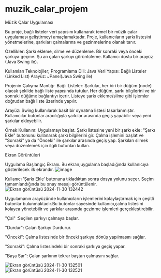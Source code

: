 # muzik_calar_projem
Müzik Çalar Uygulaması

Bu proje, bağlı listeler veri yapısını kullanarak temel bir müzik çalar uygulaması geliştirmeyi amaçlamaktadır. Proje, kullanıcıların şarkı listesini yönetmelerine, şarkıları çalmalarına ve gezinmelerine olanak tanır.


Özellikler:
Şarkı ekleme, silme ve düzenleme.
Bir sonraki veya önceki şarkıya geçme.
Şu an çalan şarkıyı görüntüleme.
Kullanıcı dostu bir arayüz (Java Swing ile).


Kullanılan Teknolojiler;
Programlama Dili: Java
Veri Yapısı: Bağlı Listeler (Linked List)
Arayüz: JPanel(Java Swing ile)


Projenin Çalışma Mantığı:
Bağlı Listeler: Şarkılar, her biri bir düğüm (node) olacak şekilde bağlı liste yapısında tutulur.
Her düğüm, şarkı bilgilerini ve bir sonraki düğüme bağlantıyı içerir.
Listeye şarkı ekleme/silme gibi işlemler doğrudan bağlı liste üzerinde yapılır.


Arayüz: Swing kullanılarak basit bir oynatma listesi tasarlanmıştır. Kullanıcılar butonlar aracılığıyla şarkılar arasında geçiş yapabilir veya yeni şarkılar ekleyebilir.


Örnek Kullanım: 
Uygulamayı başlat.
Şarkı listesine yeni bir şarkı ekle: "Şarkı Ekle" butonunu kullanarak şarkı bilgilerini gir.
Çalma işlemini başlat ve "Sonraki" ya da "Önceki" ile şarkılar arasında geçiş yap.
Şarkıları silmek veya düzenlemek için ilgili butonları kullan.


Ekran Görüntüleri


Uygulama Başlangıç Ekranı. Bu ekran,uygulama başladığında kullanıcıya gösterilecek ilk ekrandır.
![image](https://github.com/user-attachments/assets/0f8a2bbd-2148-4603-ba8d-4ecf1f57cb55)

Kullanıcı 'Şarkı Ekle' butonuna tıkladıktan sonra dosya yolunu seçer. Seçim tamamlandığında bu onay mesajı görüntülenir.
![Ekran görüntüsü 2024-11-30 132442](https://github.com/user-attachments/assets/7fef4973-d20a-4ba9-ab41-2f2b849f9783)

Uygulamanın arayüzünde kullanıcıların işlemlerini kolaylaştırmak için çeşitli butonlar bulunmaktadır.Bu butonlar sayesinde kullanıcı,çalma listesini kolayca yönetebilir ve şarkılar arasında gezinme işlemleri gerçekleştirebilir.

"Çal" :Seçilen şarkıyı çalmaya başlar.

"Durdur": Çalan Şarkıyı Durdurur.

"Önceki": Çalma listesinde bir önceki şarkıya dönüş yapılmasını sağlar.

"Sonraki": Çalma listesindeki bir sonraki şarkıya geçiş yapar.

"Başa Sar": Çalan şarkının tekrar baştan çalmasını sağlar.

![Ekran görüntüsü 2024-11-30 132501](https://github.com/user-attachments/assets/7dd47861-6824-4b2e-ac30-afba0463f2eb)
![Ekran görüntüsü 2024-11-30 132521](https://github.com/user-attachments/assets/a2c5707c-2a0a-4d00-8147-5c25bd620196)



